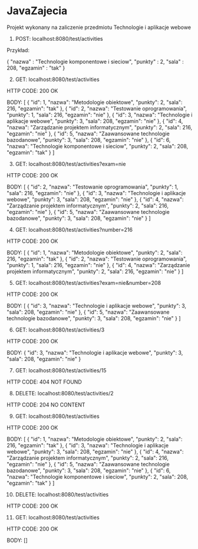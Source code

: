 # JavaZajecia
Projekt wykonany na zaliczenie przedmiotu Technologie i aplikacje webowe 


1. POST: localhost:8080/test/activities 

Przykład:

{
    "nazwa" : "Technologie komponentowe i sieciow",
    "punkty" : 2,
    "sala" : 208, 
    "egzamin" : "tak"
}

2. GET: localhost:8080/test/activities

HTTP CODE: 200 OK 

BODY: [
{
"id": 1,
"nazwa": "Metodologie obiektowe",
"punkty": 2,
"sala": 216,
"egzamin": "tak"
},
    {
        "id": 2,
        "nazwa": "Testowanie oprogramowania",
        "punkty": 1,
        "sala": 216,
        "egzamin": "nie"
    },
    {
        "id": 3,
        "nazwa": "Technologie i aplikacje webowe",
        "punkty": 3,
        "sala": 208,
        "egzamin": "nie"
    },
    {
        "id": 4,
        "nazwa": "Zarządzanie projektem informatycznym",
        "punkty": 2,
        "sala": 216,
        "egzamin": "nie"
    },
    {
        "id": 5,
        "nazwa": "Zaawansowane technologie bazodanowe",
        "punkty": 3,
        "sala": 208,
        "egzamin": "nie"
    },
    {
        "id": 6,
        "nazwa": "Technologie komponentowe i sieciow",
        "punkty": 2,
        "sala": 208,
        "egzamin": "tak"
    }
]

3. GET: localhost:8080/test/activities?exam=nie

HTTP CODE: 200 OK 

BODY: [
    {
        "id": 2,
        "nazwa": "Testowanie oprogramowania",
        "punkty": 1,
        "sala": 216,
        "egzamin": "nie"
    },
    {
        "id": 3,
        "nazwa": "Technologie i aplikacje webowe",
        "punkty": 3,
        "sala": 208,
        "egzamin": "nie"
    },
    {
        "id": 4,
        "nazwa": "Zarządzanie projektem informatycznym",
        "punkty": 2,
        "sala": 216,
        "egzamin": "nie"
    },
    {
        "id": 5,
        "nazwa": "Zaawansowane technologie bazodanowe",
        "punkty": 3,
        "sala": 208,
        "egzamin": "nie"
    }
]

4. GET: localhost:8080/test/activities?number=216

HTTP CODE: 200 OK 

BODY: [
    {
        "id": 1,
        "nazwa": "Metodologie obiektowe",
        "punkty": 2,
        "sala": 216,
        "egzamin": "tak"
    },
    {
        "id": 2,
        "nazwa": "Testowanie oprogramowania",
        "punkty": 1,
        "sala": 216,
        "egzamin": "nie"
    },
    {
        "id": 4,
        "nazwa": "Zarządzanie projektem informatycznym",
        "punkty": 2,
        "sala": 216,
        "egzamin": "nie"
    }
]

5. GET: localhost:8080/test/activities?exam=nie&number=208

HTTP CODE: 200 OK 

BODY: [
    {
        "id": 3,
        "nazwa": "Technologie i aplikacje webowe",
        "punkty": 3,
        "sala": 208,
        "egzamin": "nie"
    },
    {
        "id": 5,
        "nazwa": "Zaawansowane technologie bazodanowe",
        "punkty": 3,
        "sala": 208,
        "egzamin": "nie"
    }
]

6. GET: localhost:8080/test/activities/3

HTTP CODE: 200 OK 

BODY: {
    "id": 3,
    "nazwa": "Technologie i aplikacje webowe",
    "punkty": 3,
    "sala": 208,
    "egzamin": "nie"
}

7. GET: localhost:8080/test/activities/15

HTTP CODE: 404 NOT FOUND

8. DELETE: localhost:8080/test/activities/2

HTTP CODE: 204 NO CONTENT 

9. GET: localhost:8080/test/activities

HTTP CODE: 200 OK 

BODY: [
    {
        "id": 1,
        "nazwa": "Metodologie obiektowe",
        "punkty": 2,
        "sala": 216,
        "egzamin": "tak"
    },
    {
        "id": 3,
        "nazwa": "Technologie i aplikacje webowe",
        "punkty": 3,
        "sala": 208,
        "egzamin": "nie"
    },
    {
        "id": 4,
        "nazwa": "Zarządzanie projektem informatycznym",
        "punkty": 2,
        "sala": 216,
        "egzamin": "nie"
    },
    {
        "id": 5,
        "nazwa": "Zaawansowane technologie bazodanowe",
        "punkty": 3,
        "sala": 208,
        "egzamin": "nie"
    },
    {
        "id": 6,
        "nazwa": "Technologie komponentowe i sieciow",
        "punkty": 2,
        "sala": 208,
        "egzamin": "tak"
    }
]

10. DELETE: localhost:8080/test/activities

HTTP CODE: 200 OK

11.  GET: localhost:8080/test/activities

HTTP CODE: 200 OK

BODY: []
